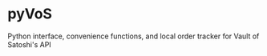 pyVoS
=====

Python interface, convenience functions, and local order tracker for Vault of Satoshi's API
